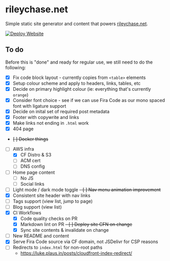 # rileychase.net

<!-- TODO: Disable this when we write the proper README -->
<!-- markdownlint-disable -->

Simple static site generator and content that powers [rileychase.net](https://rileychase.net).

[![Deploy Website](https://github.com/Nadock/rileychase.net/actions/workflows/deploy_website.yml/badge.svg)](https://github.com/Nadock/rileychase.net/actions/workflows/deploy_website.yml)

## To do

Before this is "done" and ready for regular use, we still need to do the following:

- [x] Fix code block layout - currently copies from `<table>` elements
- [x] Setup colour scheme and apply to headers, links, tables, etc
- [x] Decide on primary highlight colour (ie: everything that's currently `orange`)
- [x] Consider font choice - see if we can use Fira Code as our mono spaced font with ligature support
- [x] Decide on inital set of required post metadata
- [x] Footer with copywrite and links
- [x] Make links not ending in `.html` work
- [x] 404 page
- ~~[ ] Docker things~~
- [ ] AWS infra
  - [x] CF Distro & S3
  - [ ] ACM cert
  - [ ] DNS config
- [ ] Home page content
  - [ ] No JS
  - [ ] Social links
- [ ] Light mode / dark mode toggle
~~- [ ] Nav menu animation improvement~~
- [x] Consistent site header with nav links
- [ ] Tags support (view list, jump to page)
- [ ] Blog support (view list)
- [x] CI Workflows
  - [x] Code quality checks on PR
  - [x] Markdown lint on PR
  ~~- [ ] Deploy site CFN on change~~
  - [x] Sync site contents & invalidate on change
- [ ] New README and content
- [x] Serve Fira Code source via CF domain, not JSDelivr for CSP reasons
- [ ] Redirects to `index.html` for non-root paths
  - https://luke.plaus.in/posts/cloudfront-index-redirect/
